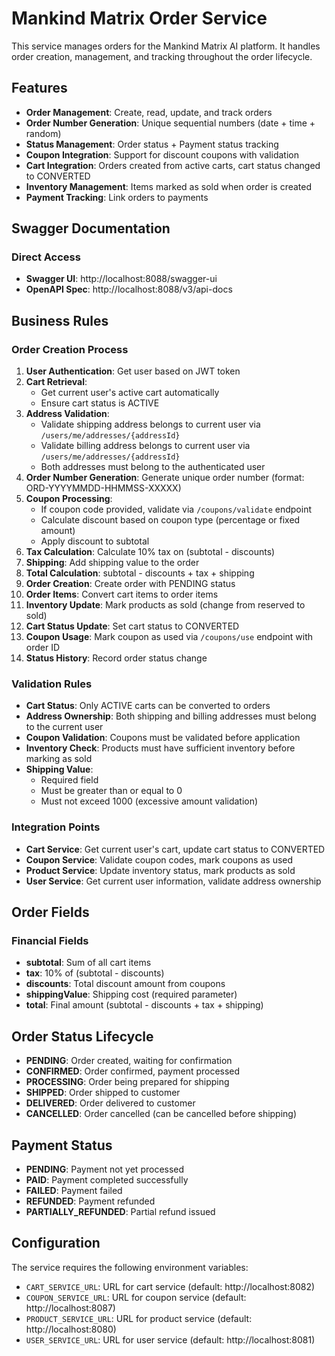 # Mankind Matrix Order Service

This service manages orders for the Mankind Matrix AI platform. It handles order creation, management, and tracking throughout the order lifecycle.

## Features

- **Order Management**: Create, read, update, and track orders
- **Order Number Generation**: Unique sequential numbers (date + time + random)
- **Status Management**: Order status + Payment status tracking
- **Coupon Integration**: Support for discount coupons with validation
- **Cart Integration**: Orders created from active carts, cart status changed to CONVERTED
- **Inventory Management**: Items marked as sold when order is created
- **Payment Tracking**: Link orders to payments

## Swagger Documentation

### Direct Access
- **Swagger UI**: http://localhost:8088/swagger-ui
- **OpenAPI Spec**: http://localhost:8088/v3/api-docs

## Business Rules

### Order Creation Process

1. **User Authentication**: Get user based on JWT token
2. **Cart Retrieval**: 
   - Get current user's active cart automatically
   - Ensure cart status is ACTIVE
3. **Address Validation**:
   - Validate shipping address belongs to current user via `/users/me/addresses/{addressId}`
   - Validate billing address belongs to current user via `/users/me/addresses/{addressId}`
   - Both addresses must belong to the authenticated user
4. **Order Number Generation**: Generate unique order number (format: ORD-YYYYMMDD-HHMMSS-XXXXX)
5. **Coupon Processing**:
   - If coupon code provided, validate via `/coupons/validate` endpoint
   - Calculate discount based on coupon type (percentage or fixed amount)
   - Apply discount to subtotal
6. **Tax Calculation**: Calculate 10% tax on (subtotal - discounts)
7. **Shipping**: Add shipping value to the order
8. **Total Calculation**: subtotal - discounts + tax + shipping
9. **Order Creation**: Create order with PENDING status
7. **Order Items**: Convert cart items to order items
8. **Inventory Update**: Mark products as sold (change from reserved to sold)
9. **Cart Status Update**: Set cart status to CONVERTED
10. **Coupon Usage**: Mark coupon as used via `/coupons/use` endpoint with order ID
11. **Status History**: Record order status change

### Validation Rules

- **Cart Status**: Only ACTIVE carts can be converted to orders
- **Address Ownership**: Both shipping and billing addresses must belong to the current user
- **Coupon Validation**: Coupons must be validated before application
- **Inventory Check**: Products must have sufficient inventory before marking as sold
- **Shipping Value**: 
  - Required field
  - Must be greater than or equal to 0
  - Must not exceed 1000 (excessive amount validation)

### Integration Points

- **Cart Service**: Get current user's cart, update cart status to CONVERTED
- **Coupon Service**: Validate coupon codes, mark coupons as used
- **Product Service**: Update inventory status, mark products as sold
- **User Service**: Get current user information, validate address ownership

## Order Fields

### Financial Fields
- **subtotal**: Sum of all cart items
- **tax**: 10% of (subtotal - discounts)
- **discounts**: Total discount amount from coupons
- **shippingValue**: Shipping cost (required parameter)
- **total**: Final amount (subtotal - discounts + tax + shipping)

## Order Status Lifecycle

- **PENDING**: Order created, waiting for confirmation
- **CONFIRMED**: Order confirmed, payment processed
- **PROCESSING**: Order being prepared for shipping
- **SHIPPED**: Order shipped to customer
- **DELIVERED**: Order delivered to customer
- **CANCELLED**: Order cancelled (can be cancelled before shipping)

## Payment Status

- **PENDING**: Payment not yet processed
- **PAID**: Payment completed successfully
- **FAILED**: Payment failed
- **REFUNDED**: Payment refunded
- **PARTIALLY_REFUNDED**: Partial refund issued


## Configuration

The service requires the following environment variables:
- `CART_SERVICE_URL`: URL for cart service (default: http://localhost:8082)
- `COUPON_SERVICE_URL`: URL for coupon service (default: http://localhost:8087)
- `PRODUCT_SERVICE_URL`: URL for product service (default: http://localhost:8080)
- `USER_SERVICE_URL`: URL for user service (default: http://localhost:8081)